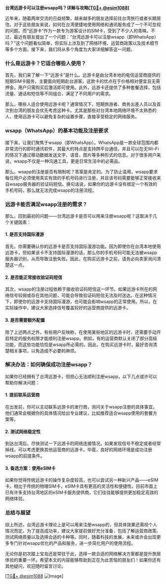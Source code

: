 **台湾远游卡可以注册wsapp吗？详解与攻略[[TG💪+ @esim1088](https://t.me/s/esim1088)]**

近年来，随着两岸交流的日益频繁，越来越多的朋友选择前往台湾旅行或者长期居住。对于这些朋友来说，如何在台湾便捷地使用网络和通讯服务成了一个不可忽视的问题。而“远游卡”作为一款专为游客设计的SIM卡，受到了不少人的青睐。不过，最近有朋友提出了一个问题：“台湾远游卡可以注册wsapp（即WhatsApp）吗？”这个问题看似简单，但实际上涉及到了网络环境、运营商政策以及技术细节等多个方面。接下来，我们将从多个角度为大家详细解答这一问题。

### **什么是远游卡？它适合哪些人使用？**

首先，我们来了解一下“远游卡”是什么。远游卡是由台湾本地的电信运营商提供的短期SIM卡服务，主要面向短期赴台游客。这款卡的优点在于价格相对便宜且无需押金，用户只需购买后激活即可使用。此外，远游卡还提供了多种套餐选择，包括流量、通话和短信等不同组合，满足了不同用户的需求。

那么，哪些人适合使用远游卡呢？通常情况下，短期旅游者、商务出差人员以及首次到台湾的朋友会优先考虑这种卡。尤其是那些对台湾本地网络环境不太熟悉的人，使用远游卡可以避免复杂的设置步骤，直接享受稳定的网络服务。

### **wsapp（WhatsApp）的基本功能及注册要求**

接下来，让我们聚焦于wsapp（即WhatsApp）。WhatsApp是一款全球范围内都非常流行的即时通讯软件，其最大的特点是支持跨平台通信，并且可以在无Wi-Fi的情况下通过移动数据发送文字、语音、图片等多种形式的信息。对于很多用户来说，wsapp不仅是一种沟通工具，更是日常生活中的必需品。

那么，wsapp的注册是否有限制呢？答案是肯定的。为了防止滥用，wsapp要求每位用户必须使用真实有效的手机号码进行注册，并且该号码需要能够正常接收来自wsapp服务器的验证码短信。换句话说，如果你的远游卡没有绑定一个有效的手机号码，那么就无法完成wsapp的注册流程。

### **远游卡能否满足wsapp注册的需求？**

那么，回到最初的问题——台湾远游卡是否可以用来注册wsapp呢？这取决于几个关键因素：

#### **1. 是否支持国际漫游**
首先，你需要确认你的远游卡是否支持国际漫游功能。因为即使你在台湾本地使用远游卡，但如果该卡不支持国际漫游的话，那么你的手机号码可能无法被wsapp服务器识别，从而导致注册失败。因此，在购买远游卡之前，请务必向卖家询问清楚这一点。

#### **2. 是否能正常接收验证码短信**
其次，wsapp的注册过程依赖于接收验证码短信这一环节。如果远游卡所在的网络信号较弱或存在其他问题，可能会导致验证码短信无法及时送达。在这种情况下，即使你的远游卡支持国际漫游，也可能会影响wsapp的正常使用。所以，在实际操作中，建议大家选择信号覆盖较好的运营商提供的远游卡。

#### **3. 是否需要额外配置**
除了上述两点之外，有些用户反映称，在使用某些地区的远游卡时，还需要手动开启特定的服务权限才能顺利注册wsapp。例如，有的运营商默认关闭了部分高级功能，而这些功能恰恰是wsapp所必需的。因此，在购买远游卡时，最好咨询清楚相关事项，以免造成不必要的麻烦。

### **解决办法：如何确保成功注册wsapp？**

如果你已经拥有了台湾远游卡，但担心无法顺利注册wsapp，以下几点或许可以帮助你解决问题：

#### **1. 提前联系运营商**
在出发前，你可以主动联系远游卡的发行商，询问关于wsapp注册的具体事宜。他们通常会根据你的具体情况给出专业建议，比如推荐适合wsapp使用的套餐方案等。

#### **2. 测试网络稳定性**
到达台湾后，尽快测试一下远游卡的网络连接情况。如果发现信号不稳定或者经常掉线，可以考虑更换其他运营商的远游卡。毕竟，良好的网络环境是成功注册wsapp的前提条件。

#### **3. 备选方案：使用eSIM卡**
如果你觉得传统远游卡的操作复杂度较高，也可以尝试另一种新兴产品——eSIM卡。相比于传统的物理SIM卡，eSIM卡具有更高的灵活性和便捷性。目前市面上已有许多支持台湾地区的eSIM卡服务提供商，它们往往能够提供更加稳定高效的网络体验。

### **总结与展望**

综上所述，台湾远游卡理论上是可以用来注册wsapp的，但具体效果还需视个人情况而定。为了提高成功率，建议大家提前做好充分准备，包括了解运营商政策、测试网络质量以及选择合适的卡种等。同时，随着科技的发展，未来或许会出现更多专门针对wsapp优化的产品和服务，进一步简化用户的使用流程。

无论你是初次踏上宝岛还是常驻于此，选择一款合适的网络解决方案都是提升旅居体验的重要一环。希望本文的内容能够帮助到正在为此苦恼的朋友们！如果你还有其他疑问，欢迎随时留言讨论。

[[TG💪+ @esim1088](https://t.me/s/esim1088) ![Image](https://i.postimg.cc/4NQfJmqS/Snipaste-2025-05-13-00-14-12.png)]
